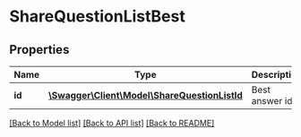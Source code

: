 # ShareQuestionListBest

## Properties
Name | Type | Description | Notes
------------ | ------------- | ------------- | -------------
**id** | [**\Swagger\Client\Model\ShareQuestionListId**](ShareQuestionListId.md) | Best answer id | 

[[Back to Model list]](../README.md#documentation-for-models) [[Back to API list]](../README.md#documentation-for-api-endpoints) [[Back to README]](../README.md)


